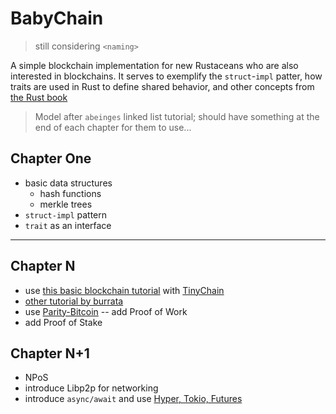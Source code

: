 # BabyChain
> still considering `<naming>`

A simple blockchain implementation for new Rustaceans who are also interested in blockchains. It serves to exemplify the `struct`-`impl` patter, how traits are used in Rust to define shared behavior, and other concepts from [the Rust book](https://doc.rust-lang.org/book/)

> Model after `abeinges` linked list tutorial; should have something at the end of each chapter for them to use...

## Chapter One
* basic data structures
    * hash functions
    * merkle trees
* `struct-impl` pattern 
* `trait` as an interface

---

## Chapter N
* use [this basic blockchain tutorial](https://hackernoon.com/learn-blockchains-by-building-one-117428612f46) with [TinyChain](https://github.com/Kayryu/TinyChain/tree/master/src)
* [other tutorial by burrata](https://www.burrrata.ch/rusty_cryptoeconomics/intro.html)
* use [Parity-Bitcoin]() -- add Proof of Work
* add Proof of Stake

## Chapter N+1
* NPoS
* introduce Libp2p for networking
* introduce `async/await` and use [Hyper, Tokio, Futures](https://rust-lang.github.io/async-book/getting_started/http_server_example.html)